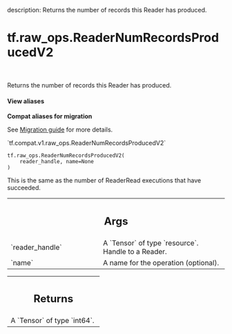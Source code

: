 description: Returns the number of records this Reader has produced.

<div itemscope itemtype="http://developers.google.com/ReferenceObject">
<meta itemprop="name" content="tf.raw_ops.ReaderNumRecordsProducedV2" />
<meta itemprop="path" content="Stable" />
</div>

# tf.raw_ops.ReaderNumRecordsProducedV2

<!-- Insert buttons and diff -->

<table class="tfo-notebook-buttons tfo-api nocontent" align="left">

</table>



Returns the number of records this Reader has produced.

<section class="expandable">
  <h4 class="showalways">View aliases</h4>
  <p>
<b>Compat aliases for migration</b>
<p>See
<a href="https://www.tensorflow.org/guide/migrate">Migration guide</a> for
more details.</p>
<p>`tf.compat.v1.raw_ops.ReaderNumRecordsProducedV2`</p>
</p>
</section>

<pre class="devsite-click-to-copy prettyprint lang-py tfo-signature-link">
<code>tf.raw_ops.ReaderNumRecordsProducedV2(
    reader_handle, name=None
)
</code></pre>



<!-- Placeholder for "Used in" -->

This is the same as the number of ReaderRead executions that have
succeeded.

<!-- Tabular view -->
 <table class="responsive fixed orange">
<colgroup><col width="214px"><col></colgroup>
<tr><th colspan="2"><h2 class="add-link">Args</h2></th></tr>

<tr>
<td>
`reader_handle`
</td>
<td>
A `Tensor` of type `resource`. Handle to a Reader.
</td>
</tr><tr>
<td>
`name`
</td>
<td>
A name for the operation (optional).
</td>
</tr>
</table>



<!-- Tabular view -->
 <table class="responsive fixed orange">
<colgroup><col width="214px"><col></colgroup>
<tr><th colspan="2"><h2 class="add-link">Returns</h2></th></tr>
<tr class="alt">
<td colspan="2">
A `Tensor` of type `int64`.
</td>
</tr>

</table>

